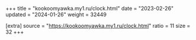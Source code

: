 +++
title = "kookoomyawka.my1.ru/clock.html"
date = "2023-02-26"
updated = "2024-01-26"
weight = 32449

[extra]
source = "https://kookoomyawka.my1.ru/clock.html"
ratio = 11
size = 32
+++
